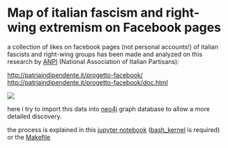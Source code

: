 # Map of italian fascism and right-wing extremism on Facebook pages

a collection of likes on facebook pages (not personal accounts!) of italian fascists and right-wing groups has been made and analyzed on this research by [ANPI](https://en.wikipedia.org/wiki/ANPI) (National Association of Italian Partisans):

http://patriaindipendente.it/progetto-facebook/  
http://patriaindipendente.it/progetto-facebook/doc.html

![](https://i.imgur.com/1HWMHTQ.png)


here i try to import this data into [neo4j](https://neo4j.org) graph database to allow a more detailed discovery.

the process is explained in this [jupyter notebook](https://github.com/atomotic/anpi-facebook-neo4j/blob/master/italian%20fascism%20on%20facebook%20pages%20into%20neo4j.ipynb)
([bash_kernel](https://github.com/takluyver/bash_kernel) is required) or the [Makefile](https://github.com/atomotic/anpi-facebook-neo4j/blob/master/Makefile)


